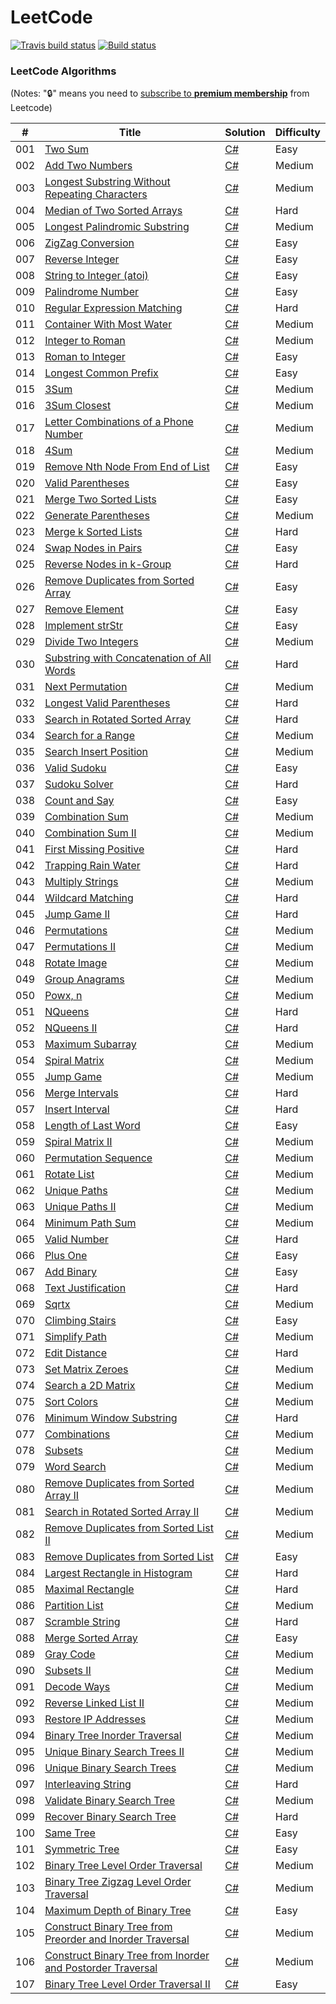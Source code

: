LeetCode
========

[![Travis build status](https://img.shields.io/travis/codeyu/LeetCode.svg?label=travis-ci&branch=master&style=flat-square)](https://travis-ci.org/codeyu/LeetCode)
[![Build status](https://ci.appveyor.com/api/projects/status/lek7s590ky46bym6?svg=true)](https://ci.appveyor.com/project/codeyu/leetcode)
### LeetCode Algorithms

(Notes: ":lock:" means you need to [subscribe to **premium membership**](https://leetcode.com/subscribe/) from Leetcode)

| # | Title | Solution | Difficulty |
|---| ----- | -------- | ---------- |
|001|[Two Sum](https://leetcode.com/problems/two-sum/) | [C#](./Algorithms/TwoSum.cs)|Easy|
|002|[Add Two Numbers](https://leetcode.com/problems/add-two-numbers/) | [C#](./Algorithms/AddTwoNumbers.cs)|Medium|
|003|[Longest Substring Without Repeating Characters](https://leetcode.com/problems/longest-substring-without-repeating-characters/) | [C#](./Algorithms/LengthOfLongestSubstring.cs)|Medium|
|004|[Median of Two Sorted Arrays](https://leetcode.com/problems/median-of-two-sorted-arrays/) | [C#](./Algorithms/FindMedianSortedArrays.cs) |Hard|
|005|[Longest Palindromic Substring](https://leetcode.com/problems/longest-palindromic-substring/) | [C#](./Algorithms/LongestPalindromicSubstring.cs)|Medium|
|006|[ZigZag Conversion](https://leetcode.com/problems/zigzag-conversion/) | [C#](./Algorithms/ZigZagConversion.cs)|Easy|
|007|[Reverse Integer](https://leetcode.com/problems/reverse-integer/) | [C#](./Algorithms/ReverseInteger.cs)|Easy|
|008|[String to Integer (atoi)](https://leetcode.com/problems/string-to-integer-atoi/) | [C#](./Algorithms/StringtoInteger_atoi.cs)|Easy|
|009|[Palindrome Number](https://leetcode.com/problems/palindrome-number/) | [C#](./Algorithms/PalindromeNumber.cs)|Easy|
|010|[Regular Expression Matching](https://leetcode.com/problems/regular-expression-matching/) | [C#](./Algorithms/RegularExpressionMatching.cs)|Hard|
|011|[Container With Most Water](https://leetcode.com/problems/container-with-most-water/) | [C#](./Algorithms/ContainerWithMostWater.cs)|Medium|
|012|[Integer to Roman](https://leetcode.com/problems/integer-to-roman/) | [C#](./Algorithms/IntegertoRoman.cs)|Medium|
|013|[Roman to Integer](https://leetcode.com/problems/roman-to-integer/) | [C#](./Algorithms/RomantoInteger.cs)|Easy|
|014|[Longest Common Prefix](https://leetcode.com/problems/longest-common-prefix/) | [C#](./Algorithms/LongestCommonPrefix.cs)|Easy|
|015|[3Sum](https://leetcode.com/problems/3sum/) | [C#](./Algorithms/3Sum.cs)|Medium|
|016|[3Sum Closest](https://leetcode.com/problems/3sum-closest/) | [C#](./Algorithms/3SumClosest.cs)|Medium|
|017|[Letter Combinations of a Phone Number](https://leetcode.com/problems/letter-combinations-of-a-phone-number/) | [C#](./Algorithms/LetterCombinationsofaPhoneNumber.cs)|Medium|
|018|[4Sum](https://leetcode.com/problems/4sum/) | [C#](./Algorithms/4Sum.cs)|Medium|
|019|[Remove Nth Node From End of List](https://leetcode.com/problems/remove-nth-node-from-end-of-list/) | [C#](./Algorithms/RemoveNthNodeFromEndofList.cs)|Easy|
|020|[Valid Parentheses](https://leetcode.com/problems/valid-parentheses/) | [C#](./Algorithms/ValidParentheses.cs)|Easy|
|021|[Merge Two Sorted Lists](https://leetcode.com/problems/merge-two-sorted-lists/) | [C#](./Algorithms/MergeTwoSortedLists.cs)|Easy|
|022|[Generate Parentheses](https://leetcode.com/problems/generate-parentheses/) | [C#](./Algorithms/GenerateParentheses.cs)|Medium|
|023|[Merge k Sorted Lists](https://leetcode.com/problems/merge-k-sorted-lists/) | [C#](./Algorithms/MergekSortedLists.cs)|Hard|
|024|[Swap Nodes in Pairs](https://leetcode.com/problems/swap-nodes-in-pairs/) | [C#](./Algorithms/SwapNodesinPairs.cs)|Easy|
|025|[Reverse Nodes in k-Group](https://leetcode.com/problems/reverse-nodes-in-k-group/) | [C#](./Algorithms/ReverseNodesink-Group.cs)|Hard|
|026|[Remove Duplicates from Sorted Array](https://leetcode.com/problems/remove-duplicates-from-sorted-array/) | [C#](./Algorithms/RemoveDuplicatesfromSortedArray.cs)|Easy|
|027|[Remove Element](https://leetcode.com/problems/remove-element/) | [C#](./Algorithms/RemoveElement.cs)|Easy|
|028|[Implement strStr](https://leetcode.com/problems/implement-strstr/) | [C#](./Algorithms/ImplementstrStr.cs)|Easy|
|029|[Divide Two Integers](https://leetcode.com/problems/divide-two-integers/) | [C#](./Algorithms/DivideTwoIntegers.cs)|Medium|
|030|[Substring with Concatenation of All Words](https://leetcode.com/problems/substring-with-concatenation-of-all-words/) | [C#](./Algorithms/SubstringwithConcatenationofAllWords.cs)|Hard|
|031|[Next Permutation](https://leetcode.com/problems/next-permutation/) | [C#](./Algorithms/NextPermutation.cs)|Medium|
|032|[Longest Valid Parentheses](https://leetcode.com/problems/longest-valid-parentheses/) | [C#](./Algorithms/LongestValidParentheses.cs)|Hard|
|033|[Search in Rotated Sorted Array](https://leetcode.com/problems/search-in-rotated-sorted-array/) | [C#](./Algorithms/SearchinRotatedSortedArray.cs)|Hard|
|034|[Search for a Range](https://leetcode.com/problems/search-for-a-range/) | [C#](./Algorithms/SearchforaRange.cs)|Medium|
|035|[Search Insert Position](https://leetcode.com/problems/search-insert-position/) | [C#](./Algorithms/SearchInsertPosition.cs)|Medium|
|036|[Valid Sudoku](https://leetcode.com/problems/valid-sudoku/) | [C#](./Algorithms/ValidSudoku.cs)|Easy|
|037|[Sudoku Solver](https://leetcode.com/problems/sudoku-solver/) | [C#](./Algorithms/SudokuSolver.cs)|Hard|
|038|[Count and Say](https://leetcode.com/problems/count-and-say/) | [C#](./Algorithms/CountandSay.cs)|Easy|
|039|[Combination Sum](https://leetcode.com/problems/combination-sum/) | [C#](./Algorithms/CombinationSum.cs)|Medium|
|040|[Combination Sum II](https://leetcode.com/problems/combination-sum-ii/) | [C#](./Algorithms/CombinationSumII.cs)|Medium|
|041|[First Missing Positive](https://leetcode.com/problems/first-missing-positive/) | [C#](./Algorithms/FirstMissingPositive.cs)|Hard|
|042|[Trapping Rain Water](https://leetcode.com/problems/trapping-rain-water/) | [C#](./Algorithms/TrappingRainWater.cs)|Hard|
|043|[Multiply Strings](https://leetcode.com/problems/multiply-strings/) | [C#](./Algorithms/MultiplyStrings.cs)|Medium|
|044|[Wildcard Matching](https://leetcode.com/problems/wildcard-matching/) | [C#](./Algorithms/WildcardMatching.cs)|Hard|
|045|[Jump Game II](https://leetcode.com/problems/jump-game-ii/) | [C#](./Algorithms/JumpGameII.cs)|Hard|
|046|[Permutations](https://leetcode.com/problems/permutations/) | [C#](./Algorithms/Permutations.cs)|Medium|
|047|[Permutations II](https://leetcode.com/problems/permutations-ii/) | [C#](./Algorithms/PermutationsII.cs)|Medium|
|048|[Rotate Image](https://leetcode.com/problems/rotate-image/) | [C#](./Algorithms/RotateImage.cs)|Medium|
|049|[Group Anagrams](https://leetcode.com/problems/anagrams/) | [C#](./Algorithms/GroupAnagrams.cs)|Medium|
|050|[Powx, n](https://leetcode.com/problems/powx-n/) | [C#](./Algorithms/Powxn.cs)|Medium|
|051|[NQueens](https://leetcode.com/problems/n-queens/) | [C#](./Algorithms/NQueens.cs)|Hard|
|052|[NQueens II](https://leetcode.com/problems/n-queens-ii/) | [C#](./Algorithms/NQueensII.cs)|Hard|
|053|[Maximum Subarray](https://leetcode.com/problems/maximum-subarray/) | [C#](./Algorithms/MaximumSubarray.cs)|Medium|
|054|[Spiral Matrix](https://leetcode.com/problems/spiral-matrix/) | [C#](./Algorithms/SpiralMatrix.cs)|Medium|
|055|[Jump Game](https://leetcode.com/problems/jump-game/) | [C#](./Algorithms/JumpGame.cs)|Medium|
|056|[Merge Intervals](https://leetcode.com/problems/merge-intervals/) | [C#](./Algorithms/MergeIntervals.cs)|Hard|
|057|[Insert Interval](https://leetcode.com/problems/insert-interval/) | [C#](./Algorithms/InsertInterval.cs)|Hard|
|058|[Length of Last Word](https://leetcode.com/problems/length-of-last-word/) | [C#](./Algorithms/LengthofLastWord.cs)|Easy|
|059|[Spiral Matrix II](https://leetcode.com/problems/spiral-matrix-ii/) | [C#](./Algorithms/SpiralMatrixII.cs)|Medium|
|060|[Permutation Sequence](https://leetcode.com/problems/permutation-sequence/) | [C#](./Algorithms/PermutationSequence.cs)|Medium|
|061|[Rotate List](https://leetcode.com/problems/rotate-list/) | [C#](./Algorithms/RotateList.cs)|Medium|
|062|[Unique Paths](https://leetcode.com/problems/unique-paths/) | [C#](./Algorithms/UniquePaths.cs)|Medium|
|063|[Unique Paths II](https://leetcode.com/problems/unique-paths-ii/) | [C#](./Algorithms/UniquePathsII.cs)|Medium|
|064|[Minimum Path Sum](https://leetcode.com/problems/minimum-path-sum/) | [C#](./Algorithms/MinimumPathSum.cs)|Medium|
|065|[Valid Number](https://leetcode.com/problems/valid-number/) | [C#](./Algorithms/ValidNumber.cs)|Hard|
|066|[Plus One](https://leetcode.com/problems/plus-one/) | [C#](./Algorithms/PlusOne.cs)|Easy|
|067|[Add Binary](https://leetcode.com/problems/add-binary/) | [C#](./Algorithms/AddBinary.cs)|Easy|
|068|[Text Justification](https://leetcode.com/problems/text-justification/) | [C#](./Algorithms/TextJustification.cs)|Hard|
|069|[Sqrtx](https://leetcode.com/problems/sqrtx/) | [C#](./Algorithms/Sqrtx.cs)|Medium|
|070|[Climbing Stairs](https://leetcode.com/problems/climbing-stairs/) | [C#](./Algorithms/ClimbingStairs.cs)|Easy|
|071|[Simplify Path](https://leetcode.com/problems/simplify-path/) | [C#](./Algorithms/SimplifyPath.cs)|Medium|
|072|[Edit Distance](https://leetcode.com/problems/edit-distance) | [C#](./Algorithms/EditDistance.cs)|Hard|
|073|[Set Matrix Zeroes](https://leetcode.com/problems/set-matrix-zeroes) | [C#](./Algorithms/SetMatrixZeroes.cs)|Medium|
|074|[Search a 2D Matrix](https://leetcode.com/problems/search-a-2d-matrix/) | [C#](./Algorithms/Searcha2DMatrix.cs)|Medium|
|075|[Sort Colors](https://leetcode.com/problems/sort-colors) | [C#](./Algorithms/SortColors.cs)|Medium|
|076|[Minimum Window Substring](https://leetcode.com/problems/minimum-window-substring/) | [C#](./Algorithms/MinimumWindowSubstring.cs)|Hard|
|077|[Combinations](https://leetcode.com/problems/combinations/) | [C#](./Algorithms/Combinations.cs)|Medium|
|078|[Subsets](https://leetcode.com/problems/subsets/) | [C#](./Algorithms/Subsets.cs)|Medium|
|079|[Word Search](https://leetcode.com/problems/word-search/) | [C#](./Algorithms/WordSearch.cs)|Medium|
|080|[Remove Duplicates from Sorted Array II](https://leetcode.com/problems/remove-duplicates-from-sorted-array-ii/) | [C#](./Algorithms/RemoveDuplicatesfromSortedArrayII.cs)|Medium|
|081|[Search in Rotated Sorted Array II](https://leetcode.com/problems/search-in-rotated-sorted-array-ii/) | [C#](./Algorithms/SearchinRotatedSortedArrayII.cs)|Medium|
|082|[Remove Duplicates from Sorted List II](https://leetcode.com/problems/remove-duplicates-from-sorted-list-ii/) | [C#](./Algorithms/RemoveDuplicatesfromSortedListII.cs)|Medium|
|083|[Remove Duplicates from Sorted List](https://leetcode.com/problems/remove-duplicates-from-sorted-list/) | [C#](./Algorithms/RemoveDuplicatesfromSortedList.cs)|Easy|
|084|[Largest Rectangle in Histogram](https://leetcode.com/problems/largest-rectangle-in-histogram/) | [C#](./Algorithms/LargestRectangleinHistogram.cs)|Hard|
|085|[Maximal Rectangle](https://leetcode.com/problems/maximal-rectangle/) | [C#](./Algorithms/MaximalRectangle.cs)|Hard|
|086|[Partition List](https://leetcode.com/problems/partition-list/) | [C#](./Algorithms/PartitionList.cs)|Medium|
|087|[Scramble String](https://leetcode.com/problems/scramble-string/) | [C#](./Algorithms/ScrambleString.cs)|Hard|
|088|[Merge Sorted Array](https://leetcode.com/problems/merge-sorted-array/?tab=Description) | [C#](./Algorithms/MergeSortedArray.cs)|Easy|
|089|[Gray Code](https://leetcode.com/problems/gray-code/?tab=Description) | [C#](./Algorithms/GrayCode.cs)|Medium|
|090|[Subsets II](https://leetcode.com/problems/subsets-ii/?tab=Description) | [C#](./Algorithms/SubsetsII.cs)|Medium|
|091|[Decode Ways](https://leetcode.com/problems/decode-ways) | [C#](./Algorithms/DecodeWays.cs)|Medium|
|092|[Reverse Linked List II](https://leetcode.com/problems/reverse-linked-list-ii) | [C#](./Algorithms/ReverseLinkedListII.cs)|Medium|
|093|[Restore IP Addresses](https://leetcode.com/problems/restore-ip-addresses) | [C#](./Algorithms/RestoreIPAddresses.cs)|Medium|
|094|[Binary Tree Inorder Traversal](https://leetcode.com/problems/binary-tree-inorder-traversal) | [C#](./Algorithms/BinaryTreeInorderTraversal.cs)|Medium|
|095|[Unique Binary Search Trees II](https://leetcode.com/problems/unique-binary-search-trees-ii) | [C#](./Algorithms/UniqueBinarySearchTreesII.cs)|Medium|
|096|[Unique Binary Search Trees](https://leetcode.com/problems/unique-binary-search-trees) | [C#](./Algorithms/UniqueBinarySearchTrees.cs)|Medium|
|097|[Interleaving String](https://leetcode.com/problems/interleaving-string) | [C#](./Algorithms/InterleavingString.cs)|Hard|
|098|[Validate Binary Search Tree](https://leetcode.com/problems/validate-binary-search-tree) | [C#](./Algorithms/ValidateBinarySearchTree.cs)|Medium|
|099|[Recover Binary Search Tree](https://leetcode.com/problems/recover-binary-search-tree/) | [C#](./Algorithms/RecoverBinarySearchTree.cs)|Hard|
|100|[Same Tree](https://leetcode.com/problems/same-tree/) | [C#](./Algorithms/SameTree.cs)|Easy|
|101|[Symmetric Tree](https://leetcode.com/problems/symmetric-tree/) | [C#](./Algorithms/SymmetricTree.cs)|Easy|
|102|[Binary Tree Level Order Traversal](https://leetcode.com/problems/binary-tree-level-order-traversal/description/) | [C#](./Algorithms/BinaryTreeLevelOrderTraversal.cs)|Medium|
|103|[Binary Tree Zigzag Level Order Traversal](https://leetcode.com/problems/binary-tree-zigzag-level-order-traversal/description/) | [C#](./Algorithms/BinaryTreeZigzagLevelOrderTraversal.cs)|Medium|
|104|[Maximum Depth of Binary Tree](https://leetcode.com/problems/maximum-depth-of-binary-tree/description/) | [C#](./Algorithms/MaximumDepthofBinaryTree.cs)|Easy|
|105|[Construct Binary Tree from Preorder and Inorder Traversal](https://leetcode.com/problems/construct-binary-tree-from-preorder-and-inorder-traversal/) | [C#](./Algorithms/ConstructBinaryTreefromPreorderandInorderTraversal.cs)|Medium|
|106|[Construct Binary Tree from Inorder and Postorder Traversal](https://leetcode.com/problems/construct-binary-tree-from-inorder-and-postorder-traversal) | [C#](./Algorithms/ConstructBinaryTreefromInorderandPostorderTraversal.cs)|Medium|
|107|[Binary Tree Level Order Traversal II](https://leetcode.com/problems/binary-tree-level-order-traversal-ii/) | [C#](./Algorithms/BinaryTreeLevelOrderTraversalII.cs)|Easy|
